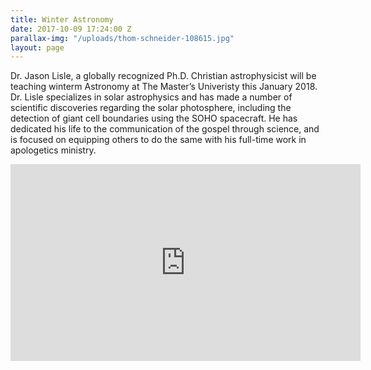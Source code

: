 ```yaml
---
title: Winter Astronomy
date: 2017-10-09 17:24:00 Z
parallax-img: "/uploads/thom-schneider-108615.jpg"
layout: page
---
```


Dr. Jason Lisle, a globally recognized Ph.D. Christian astrophysicist will be teaching winterm Astronomy at The Master’s Univeristy this January 2018. Dr. Lisle specializes in solar astrophysics and has made a number of scientific discoveries regarding the solar photosphere, including the detection of giant cell boundaries using the SOHO spacecraft. He has dedicated his life to the communication of the gospel through science, and is focused on equipping others to do the same with his full-time work in apologetics ministry.

<div class="video-container">

<iframe width="560" height="315" src="https://www.youtube.com/embed/fVToHzZcfHQ?rel=0&amp;showinfo=0" frameborder="0" allowfullscreen></iframe>

</div>